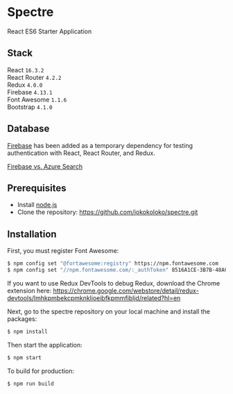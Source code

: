 # Spectre

React ES6 Starter Application

## Stack

React `16.3.2`</br >
React Router `4.2.2`</br >
Redux `4.0.0`</br >
Firebase `4.13.1`</br >
Font Awesome `1.1.6`</br >
Bootstrap `4.1.0`

## Database

[Firebase](https://firebase.google.com/) has been added as a temporary dependency for testing authentication with React, React Router, and Redux.

[Firebase vs. Azure Search](http://db-engines.com/en/system/Firebase+Realtime+Database%3BMicrosoft+Azure+Search)

## Prerequisites

*   Install [node.js](http://nodejs.org/)
*   Clone the repository: https://github.com/jokokoloko/spectre.git

## Installation

First, you must register Font Awesome:

```sh
$ npm config set "@fortawesome:registry" https://npm.fontawesome.com
$ npm config set "//npm.fontawesome.com/:_authToken" 8516A1CE-3B7B-48A0-BF42-4CA83CD66816
```

If you want to use Redux DevTools to debug Redux, download the Chrome extension here: https://chrome.google.com/webstore/detail/redux-devtools/lmhkpmbekcpmknklioeibfkpmmfibljd/related?hl=en

Next, go to the spectre repository on your local machine and install the packages:

```sh
$ npm install
```

Then start the application:

```sh
$ npm start
```

To build for production:

```sh
$ npm run build
```

